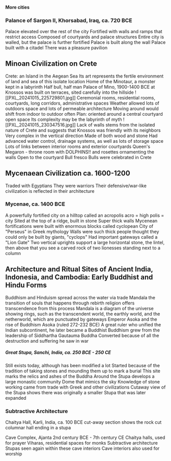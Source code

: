 #### More cities

### Palance of Sargon II, Khorsabad, Iraq, ca. 720 BCE
Palace elevated over the rest of the city
Fortified with walls and ramps that restrict access
Composed of courtyards and palace structures
Entire city is walled, but the palace is further fortified
Palace is built along the wall
Palace built with a citadel
There was a pleasure pavilion

## Minoan Civilization on Crete
Crete: an Island in the Aegean Sea
Its art represents the fertile environment of land and sea of this isolate location
Home of the Minotaur, a monster kept in a labyrinth
	Half bull, half man
Palace of Mino, 1900-1400 BCE at Knossos was built on terraces, sited carefully into the hillside
![[PXL_20241015_225729801.jpg]]
Ceremonial rooms, residential rooms, courtyards, long corridors, administrative spaces
Weather allowed lots of outdoors space and lots of permeable architecture
Moving around would shift from indoor to outdoor often
Plan: oriented around a central courtyard open space
Its complexity may be the labyrinth of myth 
![[PXL_20241015_230347516.jpg]]
Lack of walls stems from the isolated nature of Crete and suggests that Knossos was friendly with its neighbors
Very complex in the vertical direction
Made of both wood and stone
Had advanced water control, drainage systems, as well as lots of storage space
Lots of links between interior rooms and exterior courtyards
Queen's Megaron - throne room with DOLPHINS!! and rosettes ornamenting the walls
Open to the courtyard
Bull fresco
	Bulls were celebrated in Crete
## Mycenaean Civilization ca. 1600-1200
Traded with Egyptians
They were warriors
Their defensive/war-like civilization is reflected in their architecture
### Mycenae, ca. 1400 BCE
A powerfully fortified city on a hilltop called an acropolis
acro = high
polis = city
Sited at the top of a ridge, built in stone
Super thick walls
Mycenean fortifications were built with enormous blocks called cyclopean
City of "Perseus" in Greek mythology
	Walls were such thick people thought they could only be built by giants, "cyclops"
Had important gateways called a "Lion Gate"
	Two vertical uprights support a large horizontal stone, the lintel, then above that you see a carved rock of two lionesses standing next to a column


## Architecture and Ritual Sites of Ancient India, Indonesia, and Cambodia: Early Buddhist and Hindu Forms
Buddhism and Hinduism spread across the water via trade
Mandala
	the transition of souls that happens through rebirth
	religion offers transcendence from this process
	Mandala is a diagram of the universe showing rings, such as the transcendent world, the earthly world, and the netherworld, which are punctuated by gateways
Emperor Asoka and the rise of Buddhism
	Asoka (ruled 272-232 BCE)
	A great ruler who unified the Indian subcontinent, he later became a Buddhist
	Buddhism grew from the leadership of Siddhartha Gautauma Buddha
	Converted because of all the destruction and suffering he saw in war
##### Great Stupa, Sanchi, India, ca. 250 BCE - 250 CE
Still exists today, although has been modified a lot
Started because of the tradition of taking stones and mounding them up to mark a burial
This site marks the relics and ashes of the Buddha
Around the Stupa develops a large monastic community
Dome that mimics the sky
Knowledge of stone working came from trade with Greek and other civilizations
Cutaway view of the Stupa shows there was originally a smaller Stupa that was later expanded

### Subtractive Architecture
Chaitya Hall, Karli, India, ca. 100 BCE
cut-away section shows the rock cut columnar hall ending in a stupa

Cave Complex, Ajanta
2nd century BCE - 7th century CE
Chaitya halls, used for prayer
Viharas, residential spaces for monks
Subtractive architecture
Stupas seen again within these cave interiors
Cave interiors also used for worship
